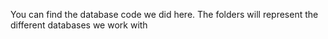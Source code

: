 You can find the database code we did here. The folders will represent
the different databases we work with


